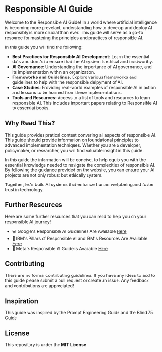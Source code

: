 # Responsible AI Guide 
Welcome to the Responsible AI Guide! In a world where artificial intelligence is becoming more prevelant, understanding how to develop and deploy AI responsibly is more crucial than ever. This guide will serve as a go-to resource for mastering the principles and practices of responsible AI. 

In this guide you will find the following: 
  - **Best Practices for Responsible AI Development**: Learn the essential do's and dont's to ensure that the AI system is ethical and trustworthy.
  - **AI Governance:** Understanding the importance of AI governance, and its implementation within an organization.
  - **Frameworks and Guidelines:** Explore various frameworks and guidelines to help with the responsible delpyment of AI.
  - **Case Studies**: Providing real-world examples of responsible AI in action and lessons to be learned from these implementations. 
  - **Tools and Resources:** Access to a list of tools and resources to learn responsible AI. This includes important papers relating to Responsible AI to essential books.

## Why Read This? 
This guide provides pratical content convering all aspects of responsible AI. This guide should provide information on foundational principles to advanced implementation techniques. Whether you are a developer, policymaker, or researcher, you will find valuable insight in this guide. 

In this guide the information will be concise, to help equip you with the essential knowledge needed to navigate the complexities of responsible AI. By following the guidance provided on the website, you can ensure your AI projects are not only robust but ethically system. 

Together, let's build AI systems that enhance human wellpbeing and foster trust in technology. 

## Further Resources 
Here are some further resources that you can read to help you on your responsible AI journey!
  - :computer: Google's Responsible AI Guidelines Are Available [Here](https://ai.google/responsibility/responsible-ai-practices/)
  - 🐝 IBM's Pillars of Responsible AI and IBM's Resources Are Available [Here](https://www.ibm.com/topics/responsible-ai)
  - :calling: Meta's Responsible AI Guide is Available [Here](https://ai.meta.com/responsible-ai/)

## Contributing 
There are no formal contributing guidelines. If you have any ideas to add to this guide please submit a pull request or create an issue. Any feedback and contributions are appreciated!

## Inspiration 
This guide was inspired by the Prompt Engineering Guide and the Blind 75 Guide

## License 
This repository is under the **MIT License**

